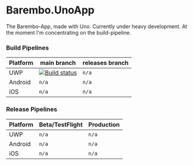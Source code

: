 # Barembo.UnoApp

 The Barembo-App, made with Uno. Currently under heavy development. At the moment I'm concentrating on the build-pipeline.

### Build Pipelines

| Platform | main branch                              | releases branch                          |
|----------|------------------------------------------|------------------------------------------|
| UWP      | [![Build status](https://dev.azure.com/topperdel/Barembo/_apis/build/status/Release%20UWP)](https://dev.azure.com/topperdel/Barembo/_build/latest?definitionId=-1) | `n/a` |
| Android  | `n/a` | `n/a` |
| iOS      | `n/a` | `n/a` |

### Release Pipelines

| Platform | Beta/TestFlight | Production |
|----------|-------|-----------|
| UWP      | `n/a` | `n/a` |
| Android  | `n/a` | `n/a` |
| iOS      | `n/a` | `n/a` |
